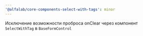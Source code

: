 ```yaml
---
'@alfalab/core-components-select-with-tags': minor
---
```


Исключение возможности проброса onClear через компонент `SelectWithTag` в `BaseFormControl`
